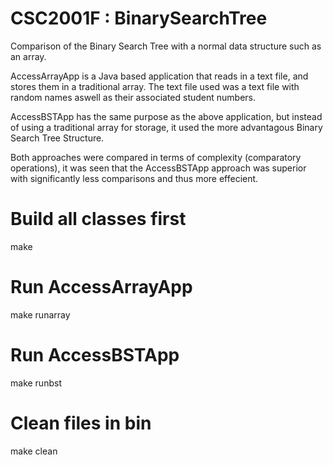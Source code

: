 # CSC2001F : BinarySearchTree
Comparison of the Binary Search Tree with a normal data structure such as an array.

AccessArrayApp is a Java based application that reads in a text file, and stores them in a traditional array. The text file used was a text file with random names aswell as their associated student numbers. 

AccessBSTApp has the same purpose as the above application, but instead of using a traditional array for storage, it used the more advantagous Binary Search Tree Structure.

Both approaches were compared in terms of complexity (comparatory operations), it was seen that the AccessBSTApp approach was superior with significantly less comparisons and thus more effecient.

# Build all classes first

make 

# Run AccessArrayApp

make runarray

# Run AccessBSTApp

make runbst

# Clean files in bin

make clean

